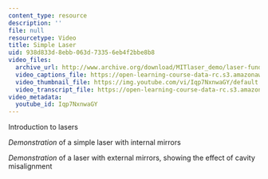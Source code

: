```yaml
---
content_type: resource
description: ''
file: null
resourcetype: Video
title: Simple Laser
uid: 938d833d-8ebb-063d-7335-6eb4f2bbe8b8
video_files:
  archive_url: http://www.archive.org/download/MITlaser_demo/laser-fund-demo-1_300k.mp4
  video_captions_file: https://open-learning-course-data-rc.s3.amazonaws.com/res-6-006-video-demonstrations-in-lasers-and-optics-spring-2008/321df8f5c6c75fd88dfa5d4c1cf888da_Iqp7NxnwaGY.vtt
  video_thumbnail_file: https://img.youtube.com/vi/Iqp7NxnwaGY/default.jpg
  video_transcript_file: https://open-learning-course-data-rc.s3.amazonaws.com/res-6-006-video-demonstrations-in-lasers-and-optics-spring-2008/37b4c2aa5a6e3e0c119688024ce90ce5_Iqp7NxnwaGY.pdf
video_metadata:
  youtube_id: Iqp7NxnwaGY
---
```


Introduction to lasers

_Demonstration_ of a simple laser with internal mirrors

_Demonstration_ of a laser with external mirrors, showing the effect of cavity misalignment